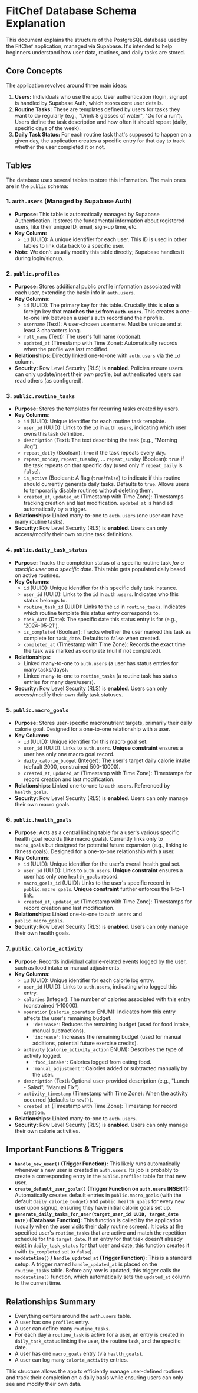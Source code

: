 # FitChef Database Schema Explanation

This document explains the structure of the PostgreSQL database used by the FitChef application, managed via Supabase. It's intended to help beginners understand how user data, routines, and daily tasks are stored.

## Core Concepts

The application revolves around three main ideas:

1.  **Users:** Individuals who use the app. User authentication (login, signup) is handled by Supabase Auth, which stores core user details.
2.  **Routine Tasks:** These are templates defined by users for tasks they want to do regularly (e.g., "Drink 8 glasses of water", "Go for a run"). Users define the task description and how often it should repeat (daily, specific days of the week).
3.  **Daily Task Status:** For each routine task that's supposed to happen on a given day, the application creates a specific entry for that day to track whether the user completed it or not.

## Tables

The database uses several tables to store this information. The main ones are in the `public` schema:

### 1. `auth.users` (Managed by Supabase Auth)

*   **Purpose:** This table is automatically managed by Supabase Authentication. It stores the fundamental information about registered users, like their unique ID, email, sign-up time, etc.
*   **Key Column:**
    *   `id` (UUID): A unique identifier for each user. This ID is used in other tables to link data back to a specific user.
*   **Note:** We don't usually modify this table directly; Supabase handles it during login/signup.

### 2. `public.profiles`

*   **Purpose:** Stores additional public profile information associated with each user, extending the basic info in `auth.users`.
*   **Key Columns:**
    *   `id` (UUID): The primary key for this table. Crucially, this is **also** a foreign key that **matches the `id` from `auth.users`**. This creates a one-to-one link between a user's auth record and their profile.
    *   `username` (Text): A user-chosen username. Must be unique and at least 3 characters long.
    *   `full_name` (Text): The user's full name (optional).
    *   `updated_at` (Timestamp with Time Zone): Automatically records when the profile was last modified.
*   **Relationships:** Directly linked one-to-one with `auth.users` via the `id` column.
*   **Security:** Row Level Security (RLS) is **enabled**. Policies ensure users can only update/insert their *own* profile, but authenticated users can read others (as configured).

### 3. `public.routine_tasks`

*   **Purpose:** Stores the templates for recurring tasks created by users.
*   **Key Columns:**
    *   `id` (UUID): Unique identifier for each routine task template.
    *   `user_id` (UUID): Links to the `id` in `auth.users`, indicating which user owns this task definition.
    *   `description` (Text): The text describing the task (e.g., "Morning Jog").
    *   `repeat_daily` (Boolean): `true` if the task repeats every day.
    *   `repeat_monday`, `repeat_tuesday`, ... `repeat_sunday` (Boolean): `true` if the task repeats on that specific day (used only if `repeat_daily` is `false`).
    *   `is_active` (Boolean): A flag (`true`/`false`) to indicate if this routine should currently generate daily tasks. Defaults to `true`. Allows users to temporarily disable routines without deleting them.
    *   `created_at`, `updated_at` (Timestamp with Time Zone): Timestamps tracking creation and last modification. `updated_at` is handled automatically by a trigger.
*   **Relationships:** Linked many-to-one to `auth.users` (one user can have many routine tasks).
*   **Security:** Row Level Security (RLS) is **enabled**. Users can only access/modify their own routine task definitions.

### 4. `public.daily_task_status`

*   **Purpose:** Tracks the completion status of a specific routine task *for a specific user on a specific date*. This table gets populated daily based on active routines.
*   **Key Columns:**
    *   `id` (UUID): Unique identifier for this specific daily task instance.
    *   `user_id` (UUID): Links to the `id` in `auth.users`. Indicates who this status belongs to.
    *   `routine_task_id` (UUID): Links to the `id` in `routine_tasks`. Indicates which routine template this status entry corresponds to.
    *   `task_date` (Date): The specific date this status entry is for (e.g., '2024-05-21').
    *   `is_completed` (Boolean): Tracks whether the user marked this task as complete for `task_date`. Defaults to `false` when created.
    *   `completed_at` (Timestamp with Time Zone): Records the exact time the task was marked as complete (null if not completed).
*   **Relationships:**
    *   Linked many-to-one to `auth.users` (a user has status entries for many tasks/days).
    *   Linked many-to-one to `routine_tasks` (a routine task has status entries for many days/users).
*   **Security:** Row Level Security (RLS) is **enabled**. Users can only access/modify their own daily task statuses.

### 5. `public.macro_goals`

*   **Purpose:** Stores user-specific macronutrient targets, primarily their daily calorie goal. Designed for a one-to-one relationship with a user.
*   **Key Columns:**
    *   `id` (UUID): Unique identifier for this macro goal set.
    *   `user_id` (UUID): Links to `auth.users`. **Unique constraint** ensures a user has only one macro goal record.
    *   `daily_calorie_budget` (Integer): The user's target daily calorie intake (default 2000, constrained 500-10000).
    *   `created_at`, `updated_at` (Timestamp with Time Zone): Timestamps for record creation and last modification.
*   **Relationships:** Linked one-to-one to `auth.users`. Referenced by `health_goals`.
*   **Security:** Row Level Security (RLS) is **enabled**. Users can only manage their own macro goals.

### 6. `public.health_goals`

*   **Purpose:** Acts as a central linking table for a user's various specific health goal records (like macro goals). Currently links only to `macro_goals` but designed for potential future expansion (e.g., linking to fitness goals). Designed for a one-to-one relationship with a user.
*   **Key Columns:**
    *   `id` (UUID): Unique identifier for the user's overall health goal set.
    *   `user_id` (UUID): Links to `auth.users`. **Unique constraint** ensures a user has only one `health_goals` record.
    *   `macro_goals_id` (UUID): Links to the user's specific record in `public.macro_goals`. **Unique constraint** further enforces the 1-to-1 link.
    *   `created_at`, `updated_at` (Timestamp with Time Zone): Timestamps for record creation and last modification.
*   **Relationships:** Linked one-to-one to `auth.users` and `public.macro_goals`.
*   **Security:** Row Level Security (RLS) is **enabled**. Users can only manage their own health goals.

### 7. `public.calorie_activity`

*   **Purpose:** Records individual calorie-related events logged by the user, such as food intake or manual adjustments.
*   **Key Columns:**
    *   `id` (UUID): Unique identifier for each calorie log entry.
    *   `user_id` (UUID): Links to `auth.users`, indicating who logged this entry.
    *   `calories` (Integer): The number of calories associated with this entry (constrained 1-10000).
    *   `operation` (`calorie_operation` ENUM): Indicates how this entry affects the user's remaining budget.
        *   `'decrease'`: Reduces the remaining budget (used for food intake, manual subtractions).
        *   `'increase'`: Increases the remaining budget (used for manual additions, potential future exercise credits).
    *   `activity` (`calorie_activity_action` ENUM): Describes the type of activity logged.
        *   `'food_intake'`: Calories logged from eating food.
        *   `'manual_adjustment'`: Calories added or subtracted manually by the user.
    *   `description` (Text): Optional user-provided description (e.g., "Lunch - Salad", "Manual Fix").
    *   `activity_timestamp` (Timestamp with Time Zone): When the activity occurred (defaults to `now()`).
    *   `created_at` (Timestamp with Time Zone): Timestamp for record creation.
*   **Relationships:** Linked many-to-one to `auth.users`.
*   **Security:** Row Level Security (RLS) is **enabled**. Users can only manage their own calorie activities.

## Important Functions & Triggers

*   **`handle_new_user()` (Trigger Function):** This likely runs automatically whenever a new user is created in `auth.users`. Its job is probably to create a corresponding entry in the `public.profiles` table for that new user.
*   **`create_default_user_goals()` (Trigger Function on `auth.users` INSERT):** Automatically creates default entries in `public.macro_goals` (with the default `daily_calorie_budget`) and `public.health_goals` for every new user upon signup, ensuring they have initial calorie goals set up.
*   **`generate_daily_tasks_for_user(target_user_id UUID, target_date DATE)` (Database Function):** This function is called by the application (usually when the user visits their daily routine screen). It looks at the specified user's `routine_tasks` that are active and match the repetition schedule for the `target_date`. If an entry for that task doesn't already exist in `daily_task_status` for that user and date, this function creates it (with `is_completed` set to `false`).
*   **`moddatetime()` / `handle_updated_at` (Trigger Function):** This is a standard setup. A trigger named `handle_updated_at` is placed on the `routine_tasks` table. Before any row is updated, this trigger calls the `moddatetime()` function, which automatically sets the `updated_at` column to the current time.

## Relationships Summary

*   Everything centers around the `auth.users` table.
*   A user has one `profiles` entry.
*   A user can define many `routine_tasks`.
*   For each day a `routine_task` is active for a user, an entry is created in `daily_task_status` linking the user, the routine task, and the specific date.
*   A user has one `macro_goals` entry (via `health_goals`).
*   A user can log many `calorie_activity` entries.

This structure allows the app to efficiently manage user-defined routines and track their completion on a daily basis while ensuring users can only see and modify their own data.